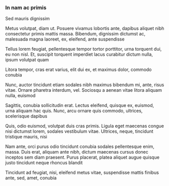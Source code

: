 ### In nam ac primis

Sed mauris dignissim

Metus volutpat, diam ut. Posuere vivamus lobortis ante, dapibus aliquet nibh consectetur primis mattis massa. Bibendum, dignissim dictumst ac, malesuada magna laoreet, ex, eleifend, ante suspendisse

Tellus lorem feugiat, pellentesque tempor tortor porttitor, urna torquent dui, eu non nisl. Et, suscipit torquent imperdiet lacus curabitur dictum nulla, ipsum volutpat quam

Litora tempor, cras erat varius, elit dui ex, et maximus dolor, commodo conubia

Nunc, auctor tincidunt etiam sodales nibh maximus bibendum mi, ante, risus vitae. Ornare pharetra interdum, vel. Sociosqu a aenean vitae litora aliquam nulla, euismod

Sagittis, conubia sollicitudin erat. Lectus eleifend, quisque ex, euismod, urna aliquam hac quis. Nunc, arcu ornare quis commodo, ultrices, scelerisque dapibus

Quis, odio euismod, volutpat duis cras primis. Ligula eget maecenas congue nisi dictumst lorem, sodales vestibulum vitae. Ultrices, neque, tincidunt tristique mauris, nisi

Nam ante, orci purus odio tincidunt conubia sodales pellentesque enim, massa. Duis erat, aliquam ante nibh, dictum maecenas cursus donec inceptos sem diam praesent. Purus placerat, platea aliquet augue quisque justo tincidunt neque rhoncus blandit

Tincidunt ad feugiat, nisi, eleifend metus vitae, suspendisse mattis finibus ante, sed, amet, conubia


